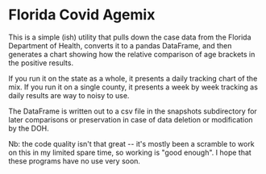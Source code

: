 # Florida Covid Agemix

This is a simple (ish) utility that pulls down the case data from the Florida Department of Health, converts it to a pandas DataFrame, and then generates a chart showing how the relative comparison of age brackets in the positive results.

If you run it on the state as a whole, it presents a daily tracking chart of the mix.  If you run it on a single county, it presents a week by week tracking as daily results are way to noisy to use.

The DataFrame is written out to a csv file in the snapshots subdirectory for later comparisons or preservation in case of data deletion or modification by the DOH.

Nb: the code quality isn't that great -- it's mostly been a scramble to work on this in my limited spare time, so working is "good enough".  I hope that these programs have no use very soon.

